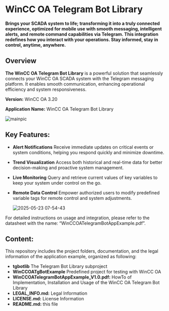 # WinCC OA Telegram Bot Library
**Brings your SCADA system to life; transforming it into a truly connected experience, optimized for mobile use with smooth messaging, intelligent alerts, and remote command capabilities via Telegram. This integration redefines how you interact with your operations. Stay informed, stay in control, anytime, anywhere.**

## Overview 
**The WinCC OA Telegram Bot Library** is a powerful solution that seamlessly connects your WinCC OA SCADA system with the Telegram messaging platform. It enables smooth communication, enhancing operational efficiency and system responsiveness.

**Version:** WinCC OA 3.20

**Application Name:** WinCC OA Telegram Bot Library

![mainpic](https://github.com/user-attachments/assets/6f1d1fb6-4284-4c2b-b3d7-4cebc553f271)

## Key Features:
- **Alert Notifications**
    Receive immediate updates on critical events or system conditions, helping you respond quickly and minimize downtime.
- **Trend Visualization**
    Access both historical and real-time data for better decision-making and proactive system management.
-	**Live Monitoring**
    Query and retrieve current values of key variables to keep your system under control on the go.
-	**Remote Data Control**
    Empower authorized users to modify predefined variable tags for remote control and system adjustments.
    
    ![2025-05-23 07-54-43](https://github.com/user-attachments/assets/5b0113e2-f209-4942-a5ca-712635b64aae)
    
For detailed instructions on usage and integration, please refer to the datasheet with the name: “WinCCOATelegramBotAppExample.pdf”.

## Content:
This repository includes the project folders, documentation, and the legal information of the application example, organized as following:
- **tgbotlib** The Telegram Bot Library subproject
- **WinCCOATgBotExample** Predefined project for testing with WinCC OA
- **WinCCOATelegramBotAppExample_V1.0.pdf:** HowTo of Implementation, Installation and Usage of the WinCC OA Telegram Bot Library
- **LEGAL_INFO.md:** Legal Information
- **LICENSE.md:** License Information
- **README.md:** this file 
